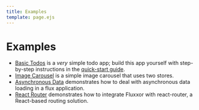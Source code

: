 ```yaml
---
title: Examples
template: page.ejs
---
```


Examples
========

* [Basic Todos](/guides/quick-start.html) is a *very* simple todo app; build this app yourself with step-by-step instructions in the [quick-start guide](/guides/quick-start.html).
* [Image Carousel](/examples/carousel/) is a simple image carousel that uses two stores.
* [Asynchronous Data](/guides/async-data.html) demonstrates how to deal with asynchronous data loading in a flux application.
* [React Router](/examples/react-router.html) demonstrates how to integrate Fluxxor with react-router, a React-based routing solution.
